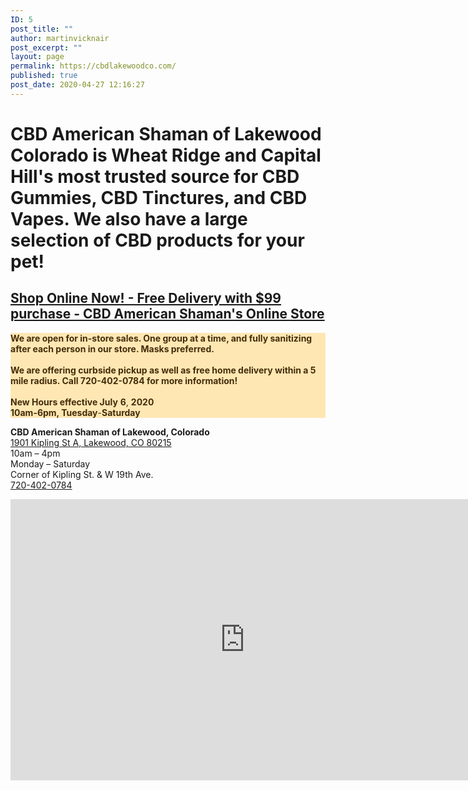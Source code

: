 ```yaml
---
ID: 5
post_title: ""
author: martinvicknair
post_excerpt: ""
layout: page
permalink: https://cbdlakewoodco.com/
published: true
post_date: 2020-04-27 12:16:27
---
```

<!-- wp:paragraph -->
<p></p>
<!-- /wp:paragraph -->

<!-- wp:heading {"level":1} -->
<h1>CBD American Shaman of Lakewood Colorado is Wheat Ridge and Capital Hill's most trusted source for CBD Gummies, CBD Tinctures, and CBD Vapes. We also have a large selection of CBD products for your pet!</h1>
<!-- /wp:heading -->

<!-- wp:heading {"textColor":"vivid-purple"} -->
<h2 class="has-vivid-purple-color has-text-color"><span style="color:#0000ee" class="has-inline-color"><a href="https://cbdamericanshaman.com/lakewood">Shop Online Now! - Free Delivery with $99 purchase - CBD American Shaman's Online Store</a></span></h2>
<!-- /wp:heading -->

<!-- wp:paragraph {"align":"left","customTextColor":"#432c0a","customBackgroundColor":"#ffe7b3"} -->
<p style="background-color:#ffe7b3;color:#432c0a" class="has-text-color has-background has-text-align-left"><strong>We are open for in-store sales. One group at a time, and fully sanitizing after each person in our store. Masks preferred.</strong><br><br><strong>We are offering curbside pickup as well as free home delivery within a 5 mile radius. Call 720-402-0784 for more information!</strong><br><br><strong>New Hours effective July</strong> <strong>6</strong>, <strong>2020</strong><br><strong>10am-6pm, Tuesday</strong>-<strong>Saturday</strong> </p>
<!-- /wp:paragraph -->

<!-- wp:paragraph -->
<p><strong>CBD American Shaman of Lakewood, Colorado</strong><br><a href="https://goo.gl/maps/oRfXbrcsLsq2zSYg9">1901 Kipling St A, Lakewood, CO 80215</a><br>10am – 4pm<br>Monday – Saturday<br>Corner of Kipling St. &amp; W 19th Ave.<br><a href="tel:720-402-0784">720-402-0784</a></p>
<!-- /wp:paragraph -->

<!-- wp:html -->
<iframe src="https://www.google.com/maps/embed?pb=!1m18!1m12!1m3!1d3067.6813954843255!2d-105.11221018462437!3d39.746807079448615!2m3!1f0!2f0!3f0!3m2!1i1024!2i768!4f13.1!3m3!1m2!1s0x876b87e496084733%3A0x507731f5b87c8da1!2sCBD%20American%20Shaman%20of%20Lakewood%20CO!5e0!3m2!1sen!2sus!4v1588010966108!5m2!1sen!2sus" width="750" height="450" frameborder="0" style="border:0;" allowfullscreen="" aria-hidden="false" tabindex="0"></iframe>
<!-- /wp:html -->
